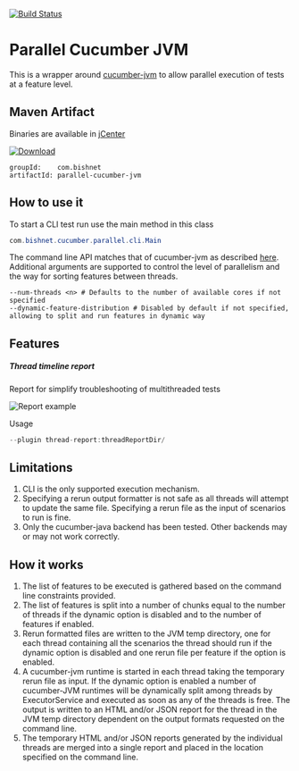 [![Build Status](https://travis-ci.org/djb61/parallel-cucumber-jvm.svg?branch=master)](https://travis-ci.org/djb61/parallel-cucumber-jvm)
# Parallel Cucumber JVM
This is a wrapper around [cucumber-jvm](https://github.com/cucumber/cucumber-jvm) to allow parallel execution of tests at a feature level.

## Maven Artifact
Binaries are available in [jCenter](https://bintray.com/bintray/jcenter?filterByPkgName=parallel-cucumber-jvm)

[ ![Download](https://api.bintray.com/packages/djb61/maven/parallel-cucumber-jvm/images/download.svg) ](https://bintray.com/djb61/maven/parallel-cucumber-jvm/_latestVersion)
```
groupId:    com.bishnet
artifactId: parallel-cucumber-jvm 
```

## How to use it
To start a CLI test run use the main method in this class
``` java
com.bishnet.cucumber.parallel.cli.Main
```
The command line API matches that of cucumber-jvm as described [here](https://raw.githubusercontent.com/cucumber/cucumber-jvm/v1.2.2/core/src/main/resources/cucumber/api/cli/USAGE.txt).
Additional arguments are supported to control the level of parallelism and the way for sorting features between threads.
```
--num-threads <n> # Defaults to the number of available cores if not specified
--dynamic-feature-distribution # Disabled by default if not specified, allowing to split and run features in dynamic way
```

## Features

##### Thread timeline report

Report for simplify troubleshooting of multithreaded tests

![Report example](http://i.imgur.com/xfJfZAx.png)

Usage

``` java
--plugin thread-report:threadReportDir/
```

## Limitations
1. CLI is the only supported execution mechanism.
2. Specifying a rerun output formatter is not safe as all threads will attempt to update the same file. Specifying a rerun file as the input of scenarios to run is fine.
3. Only the cucumber-java backend has been tested. Other backends may or may not work correctly.

## How it works
1. The list of features to be executed is gathered based on the command line constraints provided.
2. The list of features is split into a number of chunks equal to the number of threads if the dynamic option is disabled and to the number of features if enabled.
3. Rerun formatted files are written to the JVM temp directory, one for each thread containing all the scenarios the thread should run if the dynamic option is disabled and one rerun file per feature if the option is enabled.
4. A cucumber-jvm runtime is started in each thread taking the temporary rerun file as input. If the dynamic option is enabled a number of cucumber-JVM runtimes will be dynamically split among threads by ExecutorService and executed as soon as any of the threads is
free. The output is written to an HTML and/or JSON report for the thread in the JVM temp directory dependent on the output formats requested on the command line.
5. The temporary HTML and/or JSON reports generated by the individual threads are merged into a single report and placed in the location specified on the command line.
